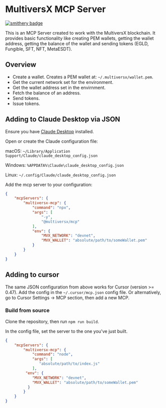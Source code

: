 # MultiversX MCP Server

[![smithery badge](https://smithery.ai/badge/@multiversx/mx-mcp)](https://smithery.ai/server/@multiversx/mx-mcp)

This is an MCP Server created to work with the MultiversX blockchain. It provides basic functionality like creating PEM wallets, getting the wallet address, getting the balance of the wallet and sending tokens (EGLD, Fungible, SFT, NFT, MetaESDT).

## Overview

- Create a wallet. Creates a PEM wallet at: `~/.multiversx/wallet.pem`.
- Get the current network set for the environment.
- Get the wallet address set in the envirnment.
- Fetch the balance of an address.
- Send tokens.
- Issue tokens.

## Adding to Claude Desktop via JSON

Ensure you have [Claude Desktop](https://claude.ai/download) installed.

Open or create the Claude configuration file:

macOS: `~/Library/Application Support/Claude/claude_desktop_config.json`

Windows: `%APPDATA%\Claude\claude_desktop_config.json`

Linux: `~/.config/Claude/claude_desktop_config.json`

Add the mcp server to your configuration:

```json
{
    "mcpServers": {
        "multiversx-mcp": {
            "command": "npx",
            "args": [
                "-y",
                "@multiversx/mcp"
            ],
            "env": {
                "MVX_NETWORK": "devnet",
                "MVX_WALLET": "absolute/path/to/someWallet.pem"
            }
        }
    }
}
```

## Adding to cursor

The same JSON configuration from above works for Cursor (version >= 0.47). Add the config in the `~/.cursor/mcp.json` config file. Or alternatively, go to Cursor Settings -> MCP section, then add a new MCP.

### Build from source

Clone the repository, then run `npm run build`.

In the config file, set the server to the one you've just built.

```json
{
    "mcpServers": {
        "multiversx-mcp": {
            "command": "node",
            "args": [
               "absolute/path/to/index.js"
            ],
         "env": {
            "MVX_NETWORK": "devnet",
            "MVX_WALLET": "absolute/path/to/someWallet.pem"
          }
        }
    }
}
```
